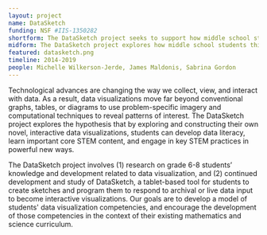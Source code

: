 ```yaml
---
layout: project
name: DataSketch
funding: NSF #IIS-1350282
shortform: The DataSketch project seeks to support how middle school students think about, learn about, and create computational data visualizations.
midform: The DataSketch project explores how middle school students think and learn about data visualization. It involves two interrelated strands of work&#58; (1) research on grade 5-8 students’ existing competencies and practices related to data visualization, and (2) the development and study of a tablet based toolkit for students to sketch and program visualizations that respond to archival or live data stream input.
featured: datasketch.png
timeline: 2014-2019
people: Michelle Wilkerson-Jerde, James Maldonis, Sabrina Gordon
---
```

Technological advances are changing the way we collect, view, and interact with data. As a result, data visualizations move far beyond conventional graphs, tables, or diagrams to use problem-specific imagery and computational techniques to reveal patterns of interest. The DataSketch project explores the hypothesis that by exploring and constructing their own novel, interactive data visualizations, students can develop data literacy, learn important core STEM content, and engage in key STEM practices in powerful new ways.

The DataSketch project involves (1) research on grade 6-8 students’ knowledge and development related to data visualization, and (2) continued development and study of DataSketch, a tablet-based tool for students to create sketches and program them to respond to archival or live data input to become interactive visualizations. Our goals are to develop a model of students' data visualization competencies, and encourage the development of those competencies in the context of their existing mathematics and science curriculum.